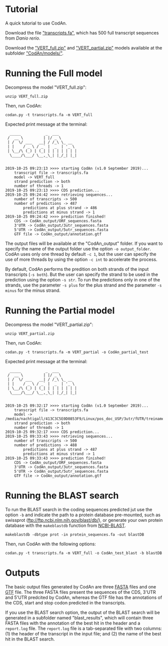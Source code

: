 Tutorial
========

A quick tutorial to use CodAn.

Download the file ["transcripts.fa"](https://github.com/pedronachtigall/CodAn/blob/master/tutorial/transcripts.fa), which has 500 full transcript sequences from *Danio rerio*.

Download the ["VERT_full.zip"](https://github.com/pedronachtigall/CodAn/blob/master/models/VERT_full.zip) and ["VERT_partial.zip"](https://github.com/pedronachtigall/CodAn/blob/master/models/VERT_partial.zip) models available at the subfolder ["CodAn/models/"](https://github.com/pedronachtigall/CodAn/tree/master/models).

Running the Full model
======================

Decompress the model "VERT_full.zip":
```
unzip VERT_full.zip
```

Then, run CodAn:
```
codan.py -t transcripts.fa -m VERT_full
```

Expected print message at the terminal:
```
  _____           _  ___        
 /  __ \         | |/ _ \       
 | /  \/ ___   __| / /_\ \_ __  
 | |    / _ \ / _` |  _  | '_ \ 
 | \__/\ (_) | (_| | | | | | | |
  \____/\___/ \__,_\_| |_/_| |_|
                          
        
2019-10-25 09:23:13 >>>> starting CodAn (v1.0 September 2019)...
	transcript file -> transcripts.fa
	model -> VERT_full
	strand prediction -> both
	number of threads -> 1
2019-10-25 09:23:13 >>>> CDS prediction...
2019-10-25 09:24:42 >>>> retrieving sequences...
	number of transcripts -> 500
	number of predictions -> 487
		predictions at plus strand -> 486
		predictions at minus strand -> 1
2019-10-25 09:24:42 >>>> prediction finished!
	CDS -> CodAn_output/ORF_sequences.fasta
	3'UTR -> CodAn_output/3utr_sequences.fasta
	5'UTR -> CodAn_output/5utr_sequences.fasta
	GTF file -> CodAn_output/annotation.gtf
```


The output files will be available at the "CodAn_output" folder. If you want to specify the name of the output folder use the option ```-o output_folder```. CodAn uses only one thread by default ```-c 1```, but the user can specify the use of more threads by using the option ```-c int``` to accelerate the process.

By default, CodAn performs the predition on both strands of the input transcripts (```-s both```). But the user can specify the strand to be used in the prediction using the option ```-s str```. To run the predictions only in one of the strands, use the parameter ```-s plus``` for the plus strand and the parameter ```-s minus``` for the minus strand.

Running the Partial model
=========================

Decompress the model "VERT_partial.zip":
```
unzip VERT_partial.zip
```

Then, run CodAn:
```
codan.py -t transcripts.fa -m VERT_partial -o CodAn_partial_test
```

Expected print message at the terminal:
```
  _____           _  ___        
 /  __ \         | |/ _ \       
 | /  \/ ___   __| / /_\ \_ __  
 | |    / _ \ / _` |  _  | '_ \ 
 | \__/\ (_) | (_| | | | | | | |
  \____/\___/ \__,_\_| |_/_| |_|
                          
        
2019-10-25 09:32:17 >>>> starting CodAn (v1.0 September 2019)...
	transcript file -> transcripts.fa
	model -> /media/nachtigall/413C3C5E0D0853F9/Linux/pos_doc_USP/3utr/fUTR/treinamento/modelos_treinados/VERT_partial
	strand prediction -> both
	number of threads -> 1
2019-10-25 09:32:17 >>>> CDS prediction...
2019-10-25 09:33:43 >>>> retrieving sequences...
	number of transcripts -> 500
	number of predictions -> 488
		predictions at plus strand -> 487
		predictions at minus strand -> 1
2019-10-25 09:33:43 >>>> prediction finished!
	CDS -> CodAn_output/ORF_sequences.fasta
	3'UTR -> CodAn_output/3utr_sequences.fasta
	5'UTR -> CodAn_output/5utr_sequences.fasta
	GTF file -> CodAn_output/annotation.gtf
```

Running the BLAST search
========================
To run the BLAST search in the coding sequences predicted jut use the option ```-b``` and indicate the path to a protein database pre-mounted, such as swissprot (ftp://ftp.ncbi.nlm.nih.gov/blast/db/), or generate your own protein database with the ```makeblastdb``` function from [NCBI-BLAST](https://www.ncbi.nlm.nih.gov/books/NBK279671/).
```
makeblastdb -dbtype prot -in protein_sequences.fa -out blastDB
```

Then, run CodAn with the following options:
```
codan.py -t transcripts.fa -m VERT_full -o CodAn_test_blast -b blastDB
```

Outputs
=======
The basic output files generated by CodAn are three [FASTA](https://en.wikipedia.org/wiki/FASTA_format) files and one [GTF](https://www.ensembl.org/info/website/upload/gff.html) file.
The three FASTA files present the sequences of the CDS, 3'UTR and 5'UTR predcited by CodAn, whereas the GTF file has the annotations of the CDS, start and stop codon predicted in the transcripts.

If you use the BLAST search option, the output of the BLAST search will be generated in a subfolder named "blast_results", which will contain three FASTA files with the annotation of the best hit in the header and a ```report.log``` file. The ```report.log``` file is a tab-separated file with two columns: (1) the header of the transcript in the input file; and (2) the name of the best hit in the BLAST search.
